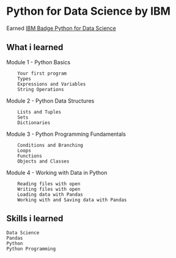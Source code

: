 # Python for Data Science by IBM

Earned [IBM Badge Python for Data Science](https://www.youracclaim.com/badges/3a657dfb-ff88-426a-a5d5-9dc361891bfa)

## What i learned
 Module 1 - Python Basics

        Your first program
        Types
        Expressions and Variables
        String Operations

 Module 2 - Python Data Structures

        Lists and Tuples
        Sets
        Dictionaries

 Module 3 - Python Programming Fundamentals

        Conditions and Branching
        Loops
        Functions
        Objects and Classes

 Module 4 - Working with Data in Python

        Reading files with open
        Writing files with open
        Loading data with Pandas
        Working with and Saving data with Pandas


## Skills i learned
    Data Science
    Pandas
    Python
    Python Programming
